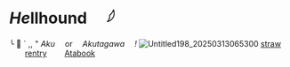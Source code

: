 # *He*llho**und**  𓆪
  ╰  🍷 ` ,, " *Aku*  or   *Akutagawa*  *!*
![Untitled198_20250313065300](https://github.com/user-attachments/assets/c6421896-05cb-4bdb-b846-ae97db3473fd)
[straw](https://ryunosukee.straw.page/)    [rentry](https://rentry.co/irl_ryuunosuke)   [Atabook](https://ryuunosuke.atabook.org/) 
